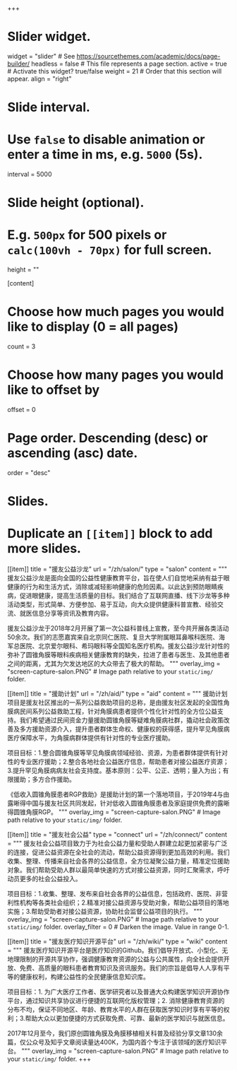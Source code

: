 +++
# Slider widget.
widget = "slider"  # See https://sourcethemes.com/academic/docs/page-builder/
headless = false  # This file represents a page section.
active = true  # Activate this widget? true/false
weight = 21  # Order that this section will appear.
align = "right"

# Slide interval.
# Use `false` to disable animation or enter a time in ms, e.g. `5000` (5s).
interval = 5000

# Slide height (optional).
# E.g. `500px` for 500 pixels or `calc(100vh - 70px)` for full screen.
height = ""


[content]
  # Choose how much pages you would like to display (0 = all pages)
  count = 3
  
  # Choose how many pages you would like to offset by
  offset = 0

  # Page order. Descending (desc) or ascending (asc) date.
  order = "desc"

# Slides.
# Duplicate an `[[item]]` block to add more slides.
[[item]]
  title = "援友公益沙龙"
  url = "/zh/salon/"
  type = "salon"
  content = """ 援友公益沙龙是面向全国的公益性健康教育平台，旨在使人们自觉地采纳有益于眼健康的行为和生活方式，消除或减轻影响健康的危险因素。以此达到预防眼睛疾病，促进眼健康，提高生活质量的目标。我们结合了互联网直播、线下沙龙等多种活动类型，形式简单、方便参加、易于互动，向大众提供健康科普宣教、经验交流、就医信息分享等资讯及教育内容。

援友公益沙龙于2018年2月开展了第一次公益科普线上宣教，至今共开展各类活动50余次。我们的志愿嘉宾来自北京同仁医院、复旦大学附属眼耳鼻喉科医院、海军总医院、北京爱尔眼科、希玛眼科等全国知名医疗机构。援友公益沙龙针对性的弥补了圆锥角膜等眼科疾病相关健康教育的缺失，拉进了患者与医生、及其他患者之间的距离，尤其为欠发达地区的大众带去了极大的帮助。
  """
  overlay_img = "screen-capture-salon.PNG"  # Image path relative to your `static/img/` folder.
  
[[item]]
  title = "援助计划"
  url = "/zh/aid/"
  type = "aid"
  content = """ 援助计划项目是援友社区推出的一系列公益救助项目的总称，是由援友社区发起的全国性角膜病民间系列公益救助工程，针对角膜病患者提供个性化针对性的全方位公益支持。我们希望通过民间资金力量援助圆锥角膜等疑难角膜病社群，撬动社会政策改善及多方援助资源介入，提升患者群体生命权、健康权的获得感，提升罕见角膜病医疗保障水平，为角膜病群体提供有针对性的专业医疗援助。

项目目标：1.整合圆锥角膜等罕见角膜病领域经验、资源，为患者群体提供有针对性的专业医疗援助；2.整合各地社会公益医疗信息，帮助患者对接公益医疗资源；3.提升罕见角膜病病友社会支持度。基本原则：公平、公正、透明；量入为出；有限援助；多方合作援助。

《低收入圆锥角膜患者RGP救助》是援助计划的第一个落地项目，于2019年4与由露晰得中国与援友社区共同发起，针对低收入圆锥角膜患者及家庭提供免费的露晰得圆锥角膜RGP。
  """
  overlay_img = "screen-capture-salon.PNG"  # Image path relative to your `static/img/` folder.

[[item]]
  title = "援友社会公益"
  type = "connect"
  url = "/zh/connect/"
  content = """ 援友社会公益项目致力于为社会公益力量和受助人群建立起更加紧密与广泛的连接，促进公益资源在全社会的流动，帮助公益资源得到更加高效的利用。我们收集、整理、传播来自社会各界的公益信息，全方位凝聚公益力量，精准定位援助对象。我们帮助受助人群以最简单快速的方式对接公益资源，同时汇聚需求，呼吁动员更多的社会公益投入。

项目目标：1.收集、整理、发布来自社会各界的公益信息，包括政府、医院、非营利性机构等各类社会组织；2.精准对接公益资源与受助对象，帮助公益项目的落地实施；3.帮助受助者对接公益资源，协助社会监督公益项目的执行。
  """
  overlay_img = "screen-capture-salon.PNG"  # Image path relative to your `static/img/` folder.
  overlay_filter = 0  # Darken the image. Value in range 0-1.
  
[[item]]
  title = "援友医疗知识开源平台"
  url = "/zh/wiki/"
  type = "wiki"
  content = """ 援友医疗知识开源平台是医疗知识的Github。我们倡导开放式、小型化、无地理限制的开源共享协作，强调健康教育资源的公益与公共属性，向全社会提供开放、免费、高质量的眼科患者教育知识及资讯服务。我们的宗旨是倡导人人享有平等的健康权利，构建公益性的全民健康信息知识库。

项目目标：1. 为广大医疗工作者、医学研究者以及普通大众构建医学知识开源协作平台，通过知识共享协议进行便捷的互联网化版权管理；2. 消除健康教育资源的分布不均，保证不同地区、年龄、教育水平的人群在获取医学知识时享有平等的权利；3.帮助大众以更加便捷的方式获取免费、可靠、最新的医学知识与就医信息。 

2017年12月至今，我们原创圆锥角膜及角膜移植相关科普及经验分享文章130余篇，仅公众号及知乎文章阅读量达400K，为国内首个专注于该领域的医疗知识平台。
  """
  overlay_img = "screen-capture-salon.PNG"  # Image path relative to your `static/img/` folder.
+++
